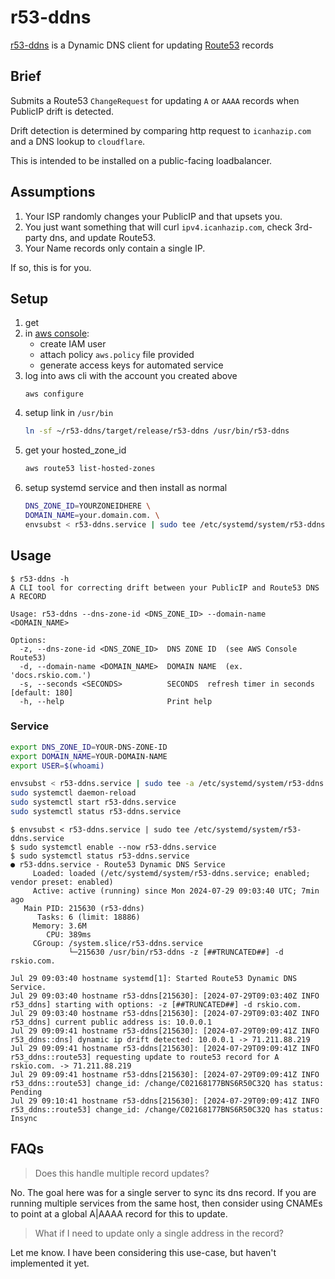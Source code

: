 # r53-ddns



[r53-ddns](https://github.com/rskntroot/r53-ddns) is a Dynamic DNS client for updating [Route53](https://aws.amazon.com/route53/) records

## Brief

Submits a Route53 `ChangeRequest` for updating `A` or `AAAA` records when PublicIP drift is detected.

Drift detection is determined by comparing http request to `icanhazip.com` and a DNS lookup to `cloudflare`.

This is intended to be installed on a public-facing loadbalancer.

## Assumptions

1. Your ISP randomly changes your PublicIP and that upsets you.
1. You just want something that will curl `ipv4.icanhazip.com`, check 3rd-party dns, and update Route53.
1. Your Name records only contain a single IP.

If so, this is for you.

## Setup
1. get
1. in [aws console](https://console.aws.amazon.com):
    - create IAM user
    - attach policy `aws.policy` file provided
    - generate access keys for automated service
1. log into aws cli with the account you created above
    ```
    aws configure
    ```
1. setup link in `/usr/bin`
    ``` zsh
    ln -sf ~/r53-ddns/target/release/r53-ddns /usr/bin/r53-ddns
    ```
1. get your hosted_zone_id
    ``` zsh
    aws route53 list-hosted-zones
    ```
1. setup systemd service and then install as normal
    ``` zsh
    DNS_ZONE_ID=YOURZONEIDHERE \
    DOMAIN_NAME=your.domain.com. \
    envsubst < r53-ddns.service | sudo tee /etc/systemd/system/r53-ddns.service
    ```

## Usage

```
$ r53-ddns -h
A CLI tool for correcting drift between your PublicIP and Route53 DNS A RECORD

Usage: r53-ddns --dns-zone-id <DNS_ZONE_ID> --domain-name <DOMAIN_NAME>

Options:
  -z, --dns-zone-id <DNS_ZONE_ID>  DNS ZONE ID  (see AWS Console Route53)
  -d, --domain-name <DOMAIN_NAME>  DOMAIN NAME  (ex. 'docs.rskio.com.')
  -s, --seconds <SECONDS>          SECONDS	refresh timer in seconds [default: 180]
  -h, --help                       Print help
```

### Service

``` zsh
export DNS_ZONE_ID=YOUR-DNS-ZONE-ID
export DOMAIN_NAME=YOUR-DOMAIN-NAME
export USER=$(whoami)
```

``` zsh
envsubst < r53-ddns.service | sudo tee -a /etc/systemd/system/r53-ddns.service
sudo systemctl daemon-reload
sudo systemctl start r53-ddns.service
sudo systemctl status r53-ddns.service
```

```
$ envsubst < r53-ddns.service | sudo tee /etc/systemd/system/r53-ddns.service
$ sudo systemctl enable --now r53-ddns.service
$ sudo systemctl status r53-ddns.service
● r53-ddns.service - Route53 Dynamic DNS Service
     Loaded: loaded (/etc/systemd/system/r53-ddns.service; enabled; vendor preset: enabled)
     Active: active (running) since Mon 2024-07-29 09:03:40 UTC; 7min ago
   Main PID: 215630 (r53-ddns)
      Tasks: 6 (limit: 18886)
     Memory: 3.6M
        CPU: 389ms
     CGroup: /system.slice/r53-ddns.service
             └─215630 /usr/bin/r53-ddns -z [##TRUNCATED##] -d rskio.com.

Jul 29 09:03:40 hostname systemd[1]: Started Route53 Dynamic DNS Service.
Jul 29 09:03:40 hostname r53-ddns[215630]: [2024-07-29T09:03:40Z INFO  r53_ddns] starting with options: -z [##TRUNCATED##] -d rskio.com.
Jul 29 09:03:40 hostname r53-ddns[215630]: [2024-07-29T09:03:40Z INFO  r53_ddns] current public address is: 10.0.0.1
Jul 29 09:09:41 hostname r53-ddns[215630]: [2024-07-29T09:09:41Z INFO  r53_ddns::dns] dynamic ip drift detected: 10.0.0.1 -> 71.211.88.219
Jul 29 09:09:41 hostname r53-ddns[215630]: [2024-07-29T09:09:41Z INFO  r53_ddns::route53] requesting update to route53 record for A rskio.com. -> 71.211.88.219
Jul 29 09:09:41 hostname r53-ddns[215630]: [2024-07-29T09:09:41Z INFO  r53_ddns::route53] change_id: /change/C02168177BNS6R50C32Q has status: Pending
Jul 29 09:10:41 hostname r53-ddns[215630]: [2024-07-29T09:09:41Z INFO  r53_ddns::route53] change_id: /change/C02168177BNS6R50C32Q has status: Insync
```

## FAQs

> Does this handle multiple record updates?

No. The goal here was for a single server to sync its dns record. If you are running multiple services from the same host, then consider using CNAMEs to point at a global A|AAAA record for this to update.

> What if I need to update only a single address in the record?

Let me know. I have been considering this use-case, but haven't implemented it yet.
